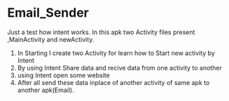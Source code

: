 # Email_Sender
Just a test how intent works.
In this apk two Activity files present ,MainActivity and newActivity.
1. In Starting I create two Activity for learn how to Start new activity by Intent
2. By using Intent Share data and recive data from one activity to another
3. using Intent open some website
4. After all send these data inplace of another activity of same apk to another apk(Email).
